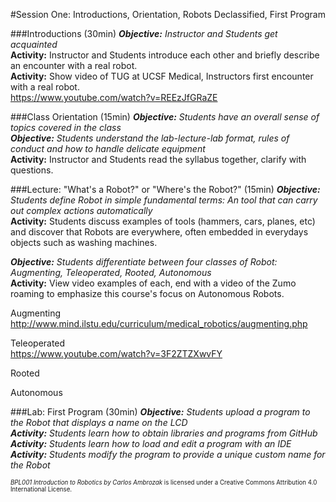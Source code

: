 #Session One: Introductions, Orientation, Robots Declassified, First Program

###Introductions (30min)
_**Objective:** Instructor and Students get acquainted_<br>
**Activity:** Instructor and Students introduce each other and briefly describe an encounter with a real robot.<br>
**Activity:** Show video of TUG at UCSF Medical, Instructors first encounter with a real robot.<br>
https://www.youtube.com/watch?v=REEzJfGRaZE

###Class Orientation (15min)
_**Objective:** Students have an overall sense of topics covered in the class_<br>
_**Objective:** Students understand the lab-lecture-lab format, rules of conduct and how to handle delicate equipment_<br>
**Activity:** Instructor and Students read the syllabus together, clarify with questions.

###Lecture: "What's a Robot?" or "Where's the Robot?" (15min)
_**Objective:** Students define Robot in simple fundamental terms: An tool that can carry out complex actions automatically_<br>
**Activity:** Students discuss examples of tools (hammers, cars, planes, etc) and discover that Robots are everywhere, often embedded in everydays objects such as washing machines.

_**Objective:** Students differentiate between four classes of Robot: Augmenting, Teleoperated, Rooted, Autonomous_<br>
**Activity:** View video examples of each, end with a video of the Zumo roaming to emphasize this course's focus on Autonomous Robots.

Augmenting<br>
http://www.mind.ilstu.edu/curriculum/medical_robotics/augmenting.php

Teleoperated<br>
https://www.youtube.com/watch?v=3F2ZTZXwvFY

Rooted<br>


Autonomous<br>



###Lab: First Program (30min)
_**Objective:** Students upload a program to the Robot that displays a name on the LCD_<br>
_**Activity:** Students learn how to obtain libraries and programs from GitHub_<br>
_**Activity:** Students learn how to load and edit a program with an IDE_<br>
_**Activity:** Students modify the program to provide a unique custom name for the Robot_<br>

<sup><sub>*BPL001 Introduction to Robotics by Carlos Ambrozak* is licensed under a Creative Commons Attribution 4.0 International License.</sub></sup>

